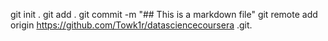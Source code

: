 git init .
git add . 
git commit -m "## This is a markdown file" 
git remote add origin https://github.com/Towk1r/datasciencecoursera
.git.
